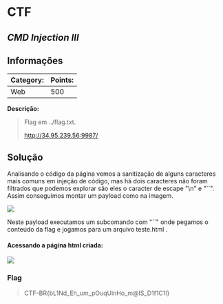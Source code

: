 # **CTF**

## _CMD Injection III_

## Informações

| **Category:** | **Points:** |
| ------------- | ----------- |
| Web           | 500         |

**Descrição:**

> Flag em ../flag.txt.
>
> http://34.95.239.56:9987/

## Solução

Analisando o código da página vemos a sanitização de alguns caracteres mais comuns em injeção de código, mas há dois caracteres não foram filtrados que podemos explorar são eles o caracter de escape "\n" e "\`\`". Assim conseguimos montar um payload como na imagem.

![](https://i.imgur.com/hRyFeZW.png)

Neste payload executamos um subcomando com "\`\`" onde pegamos o conteúdo da flag e jogamos para um arquivo teste.html .

#### Acessando a página html criada:

![](https://i.imgur.com/KkPM2hI.png)

### Flag

> CTF-BR{bL1Nd_Eh_um_pOuqUinHo_m@IS_D1f1C1l}
